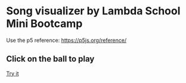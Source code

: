 # Song visualizer by Lambda School Mini Bootcamp

Use the p5 reference: https://p5js.org/reference/

## Click on the ball to play
[Try it](https://p5starter.allanrodriguest.repl.co/)
